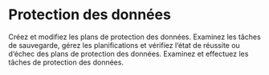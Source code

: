 Protection des données
======================

Créez et modifiez les plans de protection des données. Examinez les tâches de sauvegarde, gérez les planifications et vérifiez l‘état de réussite ou d‘échec des plans de protection des données. Examinez et effectuez les tâches de protection des données.

